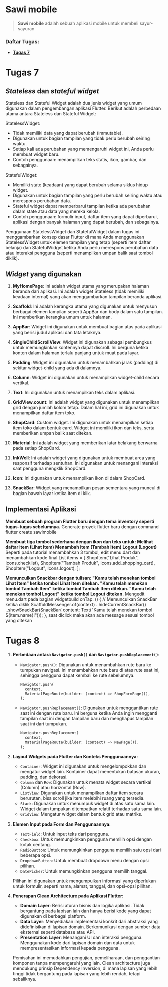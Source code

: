 # Sawi mobile 

> **Sawi mobile** adalah sebuah aplikasi mobile untuk membeli sayur-sayuran
### Daftar Tugas:
- **[Tugas 7](#tugas-7)**<br>

# Tugas 7
## **_Stateless_ dan _stateful widget_**
Stateless dan Stateful Widget adalah dua jenis widget yang umum digunakan dalam pengembangan aplikasi Flutter. Berikut adalah perbedaan utama antara Stateless dan Stateful Widget:

StatelessWidget:
- Tidak memiliki data yang dapat berubah (immutable).
- Digunakan untuk bagian tampilan yang tidak perlu berubah seiring waktu.
- Setiap kali ada perubahan yang memengaruhi widget ini, Anda perlu membuat widget baru.
- Contoh penggunaan: menampilkan teks statis, ikon, gambar, dan sebagainya.

StatefulWidget:
- Memiliki state (keadaan) yang dapat berubah selama siklus hidup widget.
- Digunakan untuk bagian tampilan yang perlu berubah seiring waktu atau merespons perubahan data.
- Stateful widget dapat memperbarui tampilan ketika ada perubahan dalam state atau data yang mereka kelola.
- Contoh penggunaan: formulir input, daftar item yang dapat diperbarui, aplikasi dengan banyak halaman yang dapat berubah, dan sebagainya.

Penggunaan StatelessWidget dan StatefulWidget dalam tugas ini menggambarkan konsep dasar Flutter di mana Anda menggunakan StatelessWidget untuk elemen tampilan yang tetap (seperti item daftar belanja) dan StatefulWidget ketika Anda perlu merespons perubahan data atau interaksi pengguna (seperti menampilkan umpan balik saat tombol diklik).

## **_Widget_ yang digunakan**
1. **MyHomePage**: Ini adalah widget utama yang merupakan halaman beranda dari aplikasi. Ini adalah widget Stateless (tidak memiliki keadaan internal) yang akan menggambarkan tampilan beranda aplikasi.

2. **Scaffold**: Ini adalah kerangka utama yang digunakan untuk menyusun berbagai elemen tampilan seperti AppBar dan body dalam satu tampilan. Ini memberikan kerangka umum untuk halaman.

3. **AppBar**: Widget ini digunakan untuk membuat bagian atas pada aplikasi yang berisi judul aplikasi dan tata letaknya.

4. **SingleChildScrollView**: Widget ini digunakan sebagai pembungkus untuk memungkinkan kontennya dapat discroll. Ini berguna ketika konten dalam halaman terlalu panjang untuk muat pada layar.

5. **Padding**: Widget ini digunakan untuk menambahkan jarak (padding) di sekitar widget-child yang ada di dalamnya.

6. **Column**: Widget ini digunakan untuk menampilkan widget-child secara vertikal. 

7. **Text**: Ini digunakan untuk menampilkan teks dalam aplikasi.

8. **GridView.count**: Ini adalah widget yang digunakan untuk menampilkan grid dengan jumlah kolom tetap. Dalam hal ini, grid ini digunakan untuk menampilkan daftar item toko.

9. **ShopCard**: Custom widget. Ini digunakan untuk menampilkan setiap item toko dalam bentuk card. Widget ini memiliki ikon dan teks, serta memberikan umpan balik saat ditekan.

10. **Material**: Ini adalah widget yang memberikan latar belakang berwarna pada setiap ShopCard.

11. **InkWell**: Ini adalah widget yang digunakan untuk membuat area yang responsif terhadap sentuhan. Ini digunakan untuk menangani interaksi saat pengguna mengklik ShopCard.

12. **Icon**: Ini digunakan untuk menampilkan ikon di dalam ShopCard.

13. **SnackBar**: Widget yang menampilkan pesan sementara yang muncul di bagian bawah layar ketika item di klik.

## **Implementasi Aplikasi**
**Membuat sebuah program Flutter baru dengan tema inventory seperti tugas-tugas sebelumnya.**
Generate proyek flutter baru dengan command flutter create sawimobile

 **Membuat tiga tombol sederhana dengan ikon dan teks untuk:
 Melihat daftar item (Lihat Item)
 Menambah item (Tambah Item)
 Logout (Logout)**
 Seperti pada tutorial menambahkan 3 tombol, edit menu.dart dan menambahkan kode
 final List<ShopItem> items = [
    ShopItem("Lihat Produk", Icons.checklist),
    ShopItem("Tambah Produk", Icons.add_shopping_cart),
    ShopItem("Logout", Icons.logout),
];

 **Memunculkan Snackbar dengan tulisan:
 "Kamu telah menekan tombol Lihat Item" ketika tombol Lihat Item ditekan.
 "Kamu telah menekan tombol Tambah Item" ketika tombol Tambah Item ditekan.
 "Kamu telah menekan tombol Logout" ketika tombol Logout ditekan.**
 Mengedit menu.dart pada bagian widgetbuild
  onTap: () {
          // Memunculkan SnackBar ketika diklik
          ScaffoldMessenger.of(context)
            ..hideCurrentSnackBar()
            ..showSnackBar(SnackBar(
                content: Text("Kamu telah menekan tombol ${item.name}!")));
        },
saat diclick maka akan ada message sesuai tombol yang ditekan

# Tugas 8

1. **Perbedaan antara `Navigator.push()` dan `Navigator.pushReplacement()`:**
   - `Navigator.push()`: Digunakan untuk menambahkan rute baru ke tumpukan navigasi. Ini menambahkan rute baru di atas rute saat ini, sehingga pengguna dapat kembali ke rute sebelumnya.
   
     ```dart
     Navigator.push(
       context,
       MaterialPageRoute(builder: (context) => ShopFormPage()),
     );
     ```
   
   - `Navigator.pushReplacement()`: Digunakan untuk menggantikan rute saat ini dengan rute baru. Ini berguna ketika Anda ingin mengganti tampilan saat ini dengan tampilan baru dan menghapus tampilan saat ini dari tumpukan.

     ```dart
     Navigator.pushReplacement(
       context,
       MaterialPageRoute(builder: (context) => NewPage()),
     );
     ```

2. **Layout Widgets pada Flutter dan Konteks Penggunaannya:**
   - `Container`: Widget ini digunakan untuk mengelompokkan dan mengatur widget lain. Kontainer dapat menentukan batasan ukuran, padding, dan dekorasi.
   - `Column` dan `Row`: Digunakan untuk menata widget secara vertikal (Column) atau horizontal (Row).
   - `ListView`: Digunakan untuk menampilkan daftar item secara berurutan, bisa scroll jika item melebihi ruang yang tersedia.
   - `Stack`: Digunakan untuk menumpuk widget di atas satu sama lain. Widget dalam tumpukan ditempatkan relatif terhadap satu sama lain.
   - `GridView`: Mengatur widget dalam bentuk grid atau matriks.

3. **Elemen Input pada Form dan Penggunaannya:**
   - `TextField`: Untuk input teks dari pengguna.
   - `Checkbox`: Untuk memungkinkan pengguna memilih opsi dengan kotak centang.
   - `RadioButton`: Untuk memungkinkan pengguna memilih satu opsi dari beberapa opsi.
   - `DropdownButton`: Untuk membuat dropdown menu dengan opsi pilihan.
   - `DatePicker`: Untuk memungkinkan pengguna memilih tanggal.

   Pilihan ini digunakan untuk mengumpulkan informasi yang diperlukan untuk formulir, seperti nama, alamat, tanggal, dan opsi-opsi pilihan.

4. **Penerapan Clean Architecture pada Aplikasi Flutter:**
   - **Domain Layer**: Berisi aturan bisnis dan logika aplikasi. Tidak bergantung pada lapisan lain dan hanya berisi kode yang dapat digunakan di berbagai platform.
   - **Data Layer**: Menyediakan implementasi konkrit dari abstraksi yang didefinisikan di lapisan domain. Berkomunikasi dengan sumber data eksternal seperti database atau API.
   - **Presentation Layer**: Menangani UI dan interaksi pengguna. Menggunakan kode dari lapisan domain dan data untuk mempresentasikan informasi kepada pengguna.

   Pemisahan ini memudahkan pengujian, pemeliharaan, dan penggantian komponen tanpa mempengaruhi yang lain. Clean architecture juga mendukung prinsip Dependency Inversion, di mana lapisan yang lebih tinggi tidak bergantung pada lapisan yang lebih rendah, tetapi sebaliknya.
